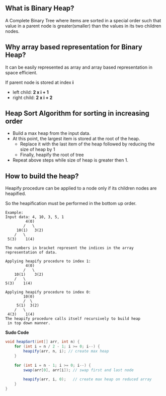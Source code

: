 ## What is Binary Heap?
A Complete Binary Tree where items are sorted in a special order such that value in a parent node is greater(smaller) than the values in its two children nodes.

## Why array based representation for Binary Heap?
It can be easily represented as array and array based representation in space efficient.

If parent node is stored at index **i**
  - left child: **2 x i + 1**
  - right child: **2 x i + 2**

## Heap Sort Algorithm for sorting in increasing order
- Build a max heap from the input data.
- At this point, the largest item is stored at the root of the heap. 
  - Replace it with the last item of the heap followed by reducing the size of heap by 1
  - Finally, heapify the root of tree
- Repeat above steps while size of heap is greater then 1.

## How to build the heap?
Heapify procedure can be applied to a node only if its children nodes are heapified. 

So the heapification must be performed in the bottom up order.

```
Example:
Input data: 4, 10, 3, 5, 1
         4(0)
        /   \
     10(1)   3(2)
    /   \
 5(3)    1(4)

The numbers in bracket represent the indices in the array 
representation of data.

Applying heapify procedure to index 1:
         4(0)
        /   \
    10(1)    3(2)
    /   \
5(3)    1(4)

Applying heapify procedure to index 0:
        10(0)
        /  \
     5(1)  3(2)
    /   \
 4(3)    1(4)
The heapify procedure calls itself recursively to build heap
 in top down manner.
```
**Sudo Code**
```java
void heapSort(int[] arr, int n) {
    for (int i = n / 2 - 1; i >= 0; i--) {
        heapify(arr, n, i); // create max heap
    }
    
    for (int i = n - 1; i >= 0; i--) {
        swap(arr[0], arr[i]); // swap first and last node
       
        heapify(arr, i, 0);   // create max heap on reduced array
    }
}
```
